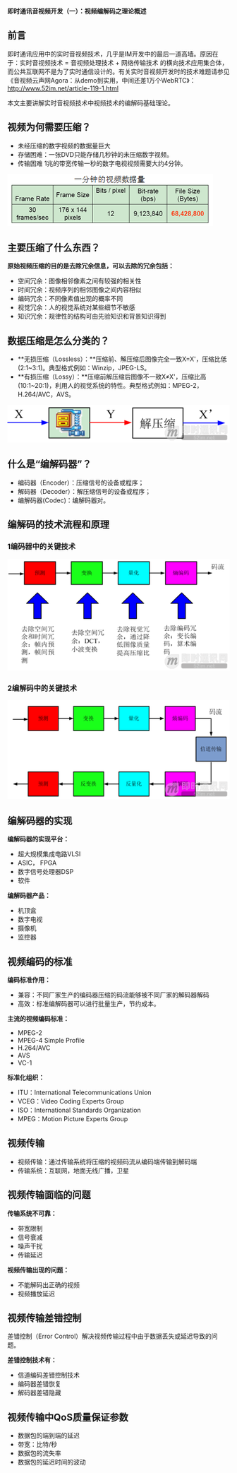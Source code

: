 **即时通讯音视频开发（一）：视频编解码之理论概述**

## 前言


即时通讯应用中的实时音视频技术，几乎是IM开发中的最后一道高墙。原因在于：实时音视频技术 = 音视频处理技术 + 网络传输技术 的横向技术应用集合体，而公共互联网不是为了实时通信设计的。有关实时音视频开发时的技术难题请参见《音视频云声网Agora：从demo到实用，中间还差1万个WebRTC》：http://www.52im.net/article-119-1.html

本文主要讲解实时音视频技术中视频技术的编解码基础理论。

## 视频为何需要压缩？



- 未经压缩的数字视频的数据量巨大
- 存储困难：一张DVD只能存储几秒钟的未压缩数字视频。
- 传输困难 1兆的带宽传输一秒的数字电视视频需要大约4分钟。



![即时通讯音视频开发（一）：视频编解码之理论概述_1.png](imgs/130847m1o6fg1rd90g6n9d.png)



## 主要压缩了什么东西？


**原始视频压缩的目的是去除冗余信息，可以去除的冗余包括：**



- 空间冗余：图像相邻像素之间有较强的相关性
- 时间冗余：视频序列的相邻图像之间内容相似
- 编码冗余：不同像素值出现的概率不同
- 视觉冗余：人的视觉系统对某些细节不敏感
- 知识冗余：规律性的结构可由先验知识和背景知识得到

## 数据压缩是怎么分类的？



- **无损压缩（Lossless）：**压缩前、解压缩后图像完全一致X=X'，压缩比低(2:1~3:1)。典型格式例如：Winzip，JPEG-LS。
- **有损压缩（Lossy）：**压缩前解压缩后图像不一致X≠X'，压缩比高(10:1~20:1)，利用人的视觉系统的特性。典型格式例如：MPEG-2，H.264/AVC，AVS。



![即时通讯音视频开发（一）：视频编解码之理论概述_2.png](imgs/131246bacgckk1cjtbsash.png)



## 什么是“编解码器”？



- 编码器（Encoder）：压缩信号的设备或程序；
- 解码器（Decoder）：解压缩信号的设备或程序；
- 编解码器(Codec)：编解码器对。

## 编解码的技术流程和原理



### 1编码器中的关键技术



![即时通讯音视频开发（一）：视频编解码之理论概述_3.png](imgs/131633dhhwn5aj72hw8hja.png)





### 2编解码中的关键技术



![即时通讯音视频开发（一）：视频编解码之理论概述_4.png](imgs/131639c5cxopo2d6ciqjj2.png)



## 编解码器的实现


**编解码器的实现平台：**



- 超大规模集成电路VLSI
- ASIC， FPGA
- 数字信号处理器DSP
- 软件


**编解码器产品：**



- 机顶盒
- 数字电视
- 摄像机
- 监控器



## 视频编码的标准


**编码标准作用：**



- 兼容：不同厂家生产的编码器压缩的码流能够被不同厂家的解码器解码
- 高效：标准编解码器可以进行批量生产，节约成本。


**主流的视频编码标准：**



- MPEG-2
- MPEG-4 Simple Profile
- H.264/AVC
- AVS
- VC-1


**标准化组织：**



- ITU：International Telecommunications Union
- VCEG：Video Coding Experts Group
- ISO：International Standards Organization
- MPEG：Motion Picture Experts Group



## 视频传输



- 视频传输：通过传输系统将压缩的视频码流从编码端传输到解码端
- 传输系统：互联网，地面无线广播，卫星

## 视频传输面临的问题


**传输系统不可靠：**



- 带宽限制
- 信号衰减
- 噪声干扰
- 传输延迟


**视频传输出现的问题：**



- 不能解码出正确的视频
- 视频播放延迟

## 视频传输差错控制


差错控制（Error Control）解决视频传输过程中由于数据丢失或延迟导致的问题。

**差错控制技术有：**



- 信道编码差错控制技术
- 编码器差错恢复
- 解码器差错隐藏

## 视频传输中QoS质量保证参数



- 数据包的端到端的延迟
- 带宽：比特/秒
- 数据包的流失率
- 数据包的延迟时间的波动